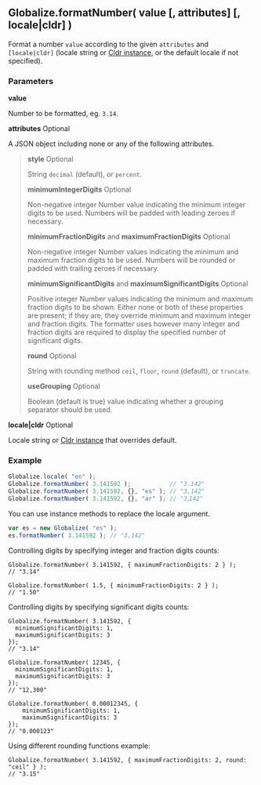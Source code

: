 ## Globalize.formatNumber( value [, attributes] [, locale|cldr] )

Format a number `value` according to the given `attributes` and `[locale|cldr]` 
(locale string or [Cldr instance](https://github.com/rxaviers/cldrjs), or the
default locale if not specified).

### Parameters

**value**

Number to be formatted, eg. `3.14`.

**attributes** Optional

A JSON object including none or any of the following attributes.

> **style** Optional
>
> String `decimal` (default), or `percent`.
>
> **minimumIntegerDigits** Optional
>
> Non-negative integer Number value indicating the minimum integer digits to be
> used. Numbers will be padded with leading zeroes if necessary.
>
> **minimumFractionDigits** and **maximumFractionDigits** Optional
>
> Non-negative integer Number values indicating the minimum and maximum fraction
> digits to be used. Numbers will be rounded or padded with trailing zeroes if
> necessary.
>
> **minimumSignificantDigits** and **maximumSignificantDigits** Optional
>
> Positive integer Number values indicating the minimum and maximum fraction
> digits to be shown. Either none or both of these properties are present; if
> they are, they override minimum and maximum integer and fraction digits. The
> formatter uses however many integer and fraction digits are required to
> display the specified number of significant digits.
>
> **round** Optional
>
> String with rounding method `ceil`, `floor`, `round` (default), or `truncate`.
>
> **useGrouping** Optional
>
> Boolean (default is true) value indicating whether a grouping separator should
> be used.

**locale|cldr** Optional

Locale string or [Cldr instance](https://github.com/rxaviers/cldrjs) that
overrides default.

### Example

```javascript
Globalize.locale( "en" );
Globalize.formatNumber( 3.141592 );           // "3.142"
Globalize.formatNumber( 3.141592, {}, "es" ); // "3,142"
Globalize.formatNumber( 3.141592, {}, "ar" ); // "3٫142"
```

You can use instance methods to replace the locale argument.

```javascript
var es = new Globalize( "es" );
es.formatNumber( 3.141592 ); // "3,142"
```

Controlling digits by specifying integer and fraction digits counts:

```
Globalize.formatNumber( 3.141592, { maximumFractionDigits: 2 } );
// "3.14"

Globalize.formatNumber( 1.5, { minimumFractionDigits: 2 } );
// "1.50"
```

Controlling digits by specifying significant digits counts:

```
Globalize.formatNumber( 3.141592, {
  minimumSignificantDigits: 1,
  maximumSignificantDigits: 3
});
// "3.14"

Globalize.formatNumber( 12345, {
  minimumSignificantDigits: 1,
  maximumSignificantDigits: 3
});
// "12,300"

Globalize.formatNumber( 0.00012345, {
    minimumSignificantDigits: 1,
    maximumSignificantDigits: 3
});
// "0.000123"
```

Using different rounding functions example:

```
Globalize.formatNumber( 3.141592, { maximumFractionDigits: 2, round: "ceil" } );
// "3.15"
```
